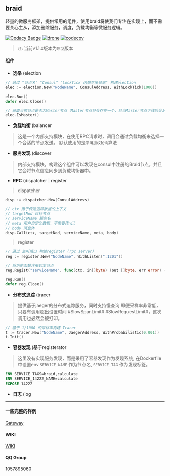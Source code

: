 ## braid
轻量的微服务框架，提供常用的组件，使用braid将使我们专注在实现上，而不需要关心主从，添加删除服务，调度，负载均衡等微服务逻辑。

[![Codacy Badge](https://api.codacy.com/project/badge/Grade/41686ce5edf844fc8b81cffd13cc0550)](https://app.codacy.com/manual/pojol/braid?utm_source=github.com&utm_medium=referral&utm_content=pojol/braid&utm_campaign=Badge_Grade_Dashboard)
[![drone](http://47.96.147.176:8001/api/badges/pojol/braid/status.svg?branch=develop)](dev)
[![codecov](https://codecov.io/gh/pojol/braid/branch/master/graph/badge.svg)](https://codecov.io/gh/pojol/braid)

> `注:`当前v1.1.x版本为`原型`版本 

#### 组件
* **选举** (election
```go
// 通过 "节点名" "Consul" "LockTick 选举竞争频率" 构建election
elec := election.New("NodeName", ConsulAddress, WithLockTick(1000))

elec.Run()
defer elec.Close()

// 获取当前节点是否为Master节点（Master节点只会存在一个，且当Master节点下线后会从其他同名节点中选举出新的Master.
elec.IsMaster()
```

* **负载均衡** (balancer
> 这是一个内部支持模块，在使用RPC请求时，调用会通过负载均衡来选择一个合适的节点发送。
> 默认使用的是`平滑加权轮询`算法

* **服务发现** (discover
> 内部支持模块，构建这个组件可以发现在consul中注册的Braid节点，并且它会将节点信息同步到负载均衡器中。

* **RPC** (dispatcher | register
> dispatcher
```go
disp := dispatcher.New(ConsulAddress)

// ctx 用于传递追踪数据的上下文
// targetNod 目标节点
// serviceName 服务名
// meta 用户自定义数据，不需要传nil
// body 消息体
disp.Call(ctx, targetNod, serviceName, meta, body)
```
> register
```go
// 通过 监听端口 构建register (rpc server)
reg := register.New("NodeName", WithListen(":1201"))

// 将功能函数注册到本节点
reg.Regist("serviceName", func(ctx, in[]byte) (out []byte, err error) {})

reg.Run()
defer reg.Close()

```
* **分布式追踪** (tracer
> 提供基于jaeger的分布式追踪服务，同时支持慢查询
> 即便采样率非常低，只要有调用超出设置时间 #SlowSpanLimit# #SlowRequestLimit#，这次调用也必然会被打印。
```go
// 基于 1/1000 的采样率构建 Tracer
t := tracer.New("NodeName", JaegerAddress, WithProbabilistic(0.001))
t.Init()
```

* **容器发现** (基于registerator
> 这里没有实现服务发现，而是采用了容器发现作为发现系统,
> 在Dockerfile中设置env `SERVICE_NAME` 作为节点名, `SERVICE_TAG` 作为发现标签。
```Dockerfile
ENV SERVICE_TAGS=braid,calculate
ENV SERVICE_14222_NAME=calculate
EXPOSE 14222
```

* **日志** (log


***
#### 一些完整的样例
[Gateway](https://github.com/pojol/braid-gateway "网关节点")

#### WIKI
[WIKI](https://github.com/pojol/braid/wiki "WIKI")

#### QQ Group
1057895060